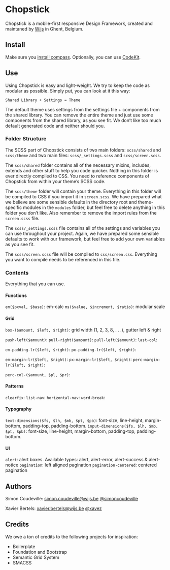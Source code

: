 Chopstick
=========

Chopstick is a mobile-first responsive Design Framework, created and maintaned by [Wijs](http://wijs.be) in Ghent, Belgium.

## Install

Make sure you [install compass](http://compass-style.org/install). Optionally, you can use [CodeKit](http://incident57.com/codekit/).

## Use

Using Chopstick is easy and light-weight. We try to keep the code as modular as possible. Simply put, you can look at it this way:

    Shared Library + Settings = Theme

The default theme uses settings from the settings file + components from the shared library. You can remove the entire theme and just use some components from the shared library, as you see fit. We don’t like too much default generated code and neither should you.

### Folder Structure

The SCSS part of Chopstick consists of two main folders: `scss/shared` and `scss/theme` and two main files: `scss/_settings.scss` and `scss/screen.scss`.

The `scss/shared` folder contains all of the necessary mixins, includes, extends and other stuff to help you code quicker. Nothing in this folder is ever directly compiled to CSS. You need to reference components of Chopstick from within your theme’s SCSS code.

The `scss/theme` folder will contain your theme. Everything in this folder will be compiled to CSS if you import it in `screen.scss`. We have prepared what we believe are some sensible defaults in the directory root and theme-specific modules in the `modules` folder, but feel free to delete anything in this folder you don’t like. Also remember to remove the import rules from the `screen.scss` file.

The `scss/_settings.scss` file contains all of the settings and variables you can use throughout your project. Again, we have prepared some sensible defaults to work with our framework, but feel free to add your own variables as you see fit.

The `scss/screen.scss` file will be compiled to `css/screen.css`. Everything you want to compile needs to be referenced in this file.

### Contents

Everything that you can use.

#### Functions

`em($pxval, $base)`: em-calc
`ms($value, $increment, $ratio)`: modular scale

#### Grid

`box-($amount, $left, $right)`: grid width (1, 2, 3, 8, . . .), gutter left & right

`push-left($amount)`:
`pull-right($amount)`:
`pull-left($amount)`:
`last-col`:

`em-padding-lr($left, $right)`:
`px-padding-lr($left, $right)`:

`em-margin-lr($left, $right)`:
`px-margin-lr($left, $right)`:
`perc-margin-lr($left, $right)`:

`perc-col-($amount, $pl, $pr)`:

#### Patterns

`clearfix`:
`list-nav`:
`horizontal-nav`:
`word-break`:

#### Typography

`text-dimensions($fs, $lh, $mb, $pt, $pb)`: font-size, line-height, margin-bottom, padding-top, padding-bottom.
`input-dimensions($fs, $lh, $mb, $pt, $pb)`: font-size, line-height, margin-bottom, padding-top, padding-bottom.

#### UI

`alert`: alert boxes. Available types: alert, alert-error, alert-success & alert-notice
`pagination`: left aligned pagination
`pagination-centered`: centered pagination

## Authors

Simon Coudeville: <simon.coudeville@wijs.be>
[@simoncoudeville](http://twitter.com/simoncoudeville)

Xavier Bertels: <xavier.bertels@wijs.be>
[@xavez](http://twitter.com/xavez)

## Credits

We owe a ton of credits to the following projects for inspiration:

* Boilerplate
* Foundation and Bootstrap
* Semantic Grid System
* SMACSS
